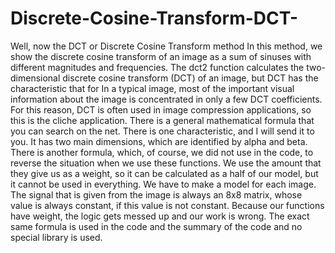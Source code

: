 # Discrete-Cosine-Transform-DCT-
Well, now the DCT or Discrete Cosine Transform method In this method, we show the discrete cosine transform of an image as a sum of sinuses with different magnitudes and frequencies. The dct2 function calculates the two-dimensional discrete cosine transform (DCT) of an image, but DCT has the characteristic that for In a typical image, most of the important visual information about the image is concentrated in only a few DCT coefficients. For this reason, DCT is often used in image compression applications, so this is the cliche application. There is a general mathematical formula that you can search on the net. There is one characteristic, and I will send it to you. It has two main dimensions, which are identified by alpha and beta. There is another formula, which, of course, we did not use in the code, to reverse the situation when we use these functions. We use the amount that they give us as a weight, so it can be calculated as a half of our model, but it cannot be used in everything. We have to make a model for each image. The signal that is given from the image is always an 8x8 matrix, whose value is always constant, if this value is not constant. Because our functions have weight, the logic gets messed up and our work is wrong. The exact same formula is used in the code and the summary of the code and no special library is used.
